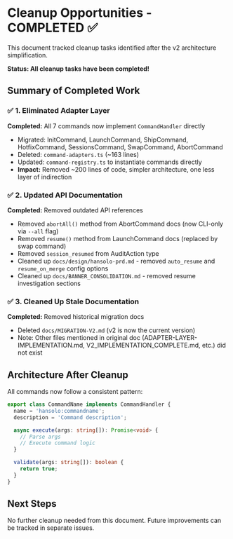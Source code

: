 # Cleanup Opportunities - COMPLETED ✅

This document tracked cleanup tasks identified after the v2 architecture simplification.

**Status: All cleanup tasks have been completed!**

## Summary of Completed Work

### ✅ 1. Eliminated Adapter Layer
**Completed:** All 7 commands now implement `CommandHandler` directly
- Migrated: InitCommand, LaunchCommand, ShipCommand, HotfixCommand, SessionsCommand, SwapCommand, AbortCommand
- Deleted: `command-adapters.ts` (~163 lines)
- Updated: `command-registry.ts` to instantiate commands directly
- **Impact:** Removed ~200 lines of code, simpler architecture, one less layer of indirection

### ✅ 2. Updated API Documentation
**Completed:** Removed outdated API references
- Removed `abortAll()` method from AbortCommand docs (now CLI-only via `--all` flag)
- Removed `resume()` method from LaunchCommand docs (replaced by swap command)
- Removed `session_resumed` from AuditAction type
- Cleaned up `docs/design/hansolo-prd.md` - removed `auto_resume` and `resume_on_merge` config options
- Cleaned up `docs/BANNER_CONSOLIDATION.md` - removed resume investigation sections

### ✅ 3. Cleaned Up Stale Documentation
**Completed:** Removed historical migration docs
- Deleted `docs/MIGRATION-V2.md` (v2 is now the current version)
- Note: Other files mentioned in original doc (ADAPTER-LAYER-IMPLEMENTATION.md, V2_IMPLEMENTATION_COMPLETE.md, etc.) did not exist

## Architecture After Cleanup

All commands now follow a consistent pattern:
```typescript
export class CommandName implements CommandHandler {
  name = 'hansolo:commandname';
  description = 'Command description';

  async execute(args: string[]): Promise<void> {
    // Parse args
    // Execute command logic
  }

  validate(args: string[]): boolean {
    return true;
  }
}
```

## Next Steps

No further cleanup needed from this document. Future improvements can be tracked in separate issues.

